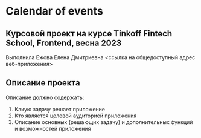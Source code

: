 # Calendar of events

## Курсовой проект на курсе Tinkoff Fintech School, Frontend, весна 2023
Выполнила Ежова Елена Дмитриевна
<ссылка на общедоступный адрес веб-приложения>

## Описание проекта
Описание должно содержать:
1. Какую задачу решает приложение
2. Кто является целевой аудиторией приложения 
3. Описание основных (решающих задачу) и дополнительных функций и возможностей приложения
